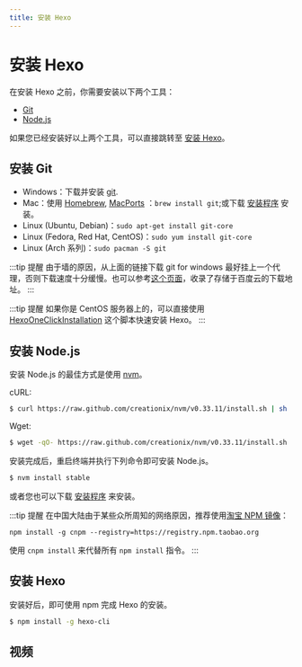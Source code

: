 ```yaml
---
title: 安装 Hexo
---
```


# 安装 Hexo

在安装 Hexo 之前，你需要安装以下两个工具：

- [Git](https://git-scm.com/)
- [Node.js](https://nodejs.org/)

如果您已经安装好以上两个工具，可以直接跳转至 [安装 Hexo](/1-Hexo-install-and-config/1-2-install-hexo.html#安装-hexo-2)。

## 安装 Git

- Windows：下载并安装 [git](https://git-scm.com/download/win).
- Mac：使用 [Homebrew](http://mxcl.github.com/homebrew/), [MacPorts](http://www.macports.org/) ：`brew install git`;或下载 [安装程序](http://sourceforge.net/projects/git-osx-installer/) 安装。
- Linux (Ubuntu, Debian)：`sudo apt-get install git-core`
- Linux (Fedora, Red Hat, CentOS)：`sudo yum install git-core`
- Linux (Arch 系列)：`sudo pacman -S git`

:::tip 提醒
由于墙的原因，从上面的链接下载 git for windows 最好挂上一个代理，否则下载速度十分缓慢。也可以参考[这个页面](https://github.com/waylau/git-for-win)，收录了存储于百度云的下载地址。
:::

:::tip 提醒
如果你是 CentOS 服务器上的，可以直接使用 [HexoOneClickInstallation](https://github.com/PasserByJia/HexoOneClickInstallation) 这个脚本快速安装 Hexo。
:::

## 安装 Node.js

安装 Node.js 的最佳方式是使用 [nvm](https://github.com/creationix/nvm)。

cURL:

```bash
$ curl https://raw.github.com/creationix/nvm/v0.33.11/install.sh | sh
```

Wget:

```bash
$ wget -qO- https://raw.github.com/creationix/nvm/v0.33.11/install.sh | sh
```

安装完成后，重启终端并执行下列命令即可安装 Node.js。

```bash
$ nvm install stable
```

或者您也可以下载 [安装程序](http://nodejs.org/) 来安装。

:::tip 提醒
在中国大陆由于某些众所周知的网络原因，推荐使用[淘宝 NPM 镜像](https://developer.aliyun.com/mirror/NPM)：

```shell script
npm install -g cnpm --registry=https://registry.npm.taobao.org
```

使用 `cnpm install` 来代替所有 `npm install` 指令。
:::

## 安装 Hexo

安装好后，即可使用 npm 完成 Hexo 的安装。

```bash
$ npm install -g hexo-cli
```

## 视频

<!-- <dplayer src="https://dl.sm9.top/Video/EasyHexo/安装.mp4" danmaku-api="https://danmu.u2sb.top/api/danmu/dplayer/" danmaku-id="6EF601270CB011D781FD2E84D102EC60" danmaku-addition="https://danmu.u2sb.top/api/danmu/dplayer/v3/bilibili?aid=34828870&p=1" subtitle="https://dl.sm9.top/Video/EasyHexo/安装.vtt"/> -->

<bilibili bvid="BV12b411N7xW" :page="1" :highQuality="true" :danmaku="true" />
